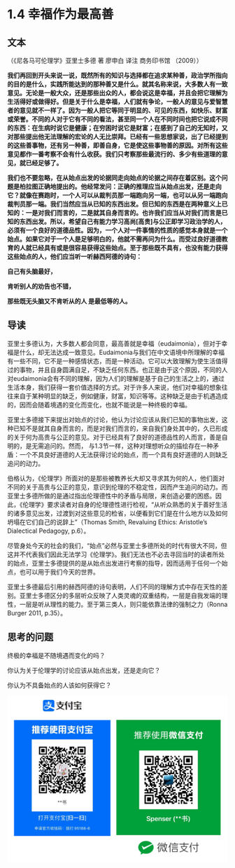 # 1.4 幸福作为最高善

## 文本

（《尼各马可伦理学》亚里士多德 著 廖申白 译注 商务印书馆 （2009））

**我们再回到开头来说一说，既然所有的知识与选择都在追求某种善，政治学所指向的目的是什么，实践所能达到的那种善又是什么。就其名称来说，大多数人有一致意见。无论是一般大众，还是那些出众的人，都会说这是幸福，并且会把它理解为生活得好或做得好。但是关于什么是幸福，人们就有争论，一般人的意见与爱智慧者的意见就不一样了。因为一般人把它等同于明显的、可见的东西，如快乐、财富或荣誉。不同的人对于它有不同的看法，甚至同一个人在不同时间也把它说成不同的东西：在生病时说它是健康；在穷困时说它是财富；在感到了自己的无知时，又对那些提出他无法理解的宏论的人无比崇拜。已经有一些思想家说，出了已经提到的这些善事物，还有另一种善，即善自身，它是使这些事物善的原因。对所有这些意见都作一番考察不会有什么收获。我们只考察那些最流行的、多少有些道理的意见，就已经足够了。**

**我们也不要忽略，在从始点出发的论据同走向始点的论据之间存在着区别。这个问题是柏拉图正确地提出的。他经常发问：正确的推理应当从始点出发，还是走向它？就像在赛跑时，一个人可以从裁判员那一端跑向另一端，也可以从另一端跑向裁判员那一端。我们当然应当从已知的东西出发。但已知的东西是在两种意义上已知的：一是对我们而言的，二是就其自身而言的。也许我们应当从对我们而言是已知的东西出发。所以，希望自己有能力学习高尚\[高贵\]与公正即学习政治学的人，必须有一个良好的道德品性。因为，一个人对一件事情的性质的感觉本身就是一个始点。如果它对于一个人是足够明白的，他就不需再问为什么。而受过良好道德教育的人就已经具有或是很容易获得这些始点。至于那些既不具有，也没有能力获得这些始点的人，他们应当听一听赫西阿德的诗句：**

**自己有头脑最好，**

**肯听别人的劝告也不错，**

**那些既无头脑又不肯听从的人 是最低等的人。**

## **导读**

亚里士多德认为，大多数人都会同意，最高善就是幸福（eudaimonia），但对于幸福是什么，却无法达成一致意见。Eudaimonia与我们在中文语境中所理解的幸福有一些不同，它不是一种感情状态，而是一种活动。它可以大致理解为使生活值得过的事物，并且自身圆满自足，不缺乏任何东西。也正是由于这个原因，不同的人对eudaimonia会有不同的理解，因为人们的理解是基于自己的生活之上的，通过生活本身，我们获得一套价值选择的方式。对于许多人来说，他们对幸福的想象往往来自于某种明显的缺乏，例如健康，财富，知识等等。这种缺乏是由于机遇造成的，因而会随着境遇的变化而变化，也就不能说是一种终极的幸福。

亚里士多德接下来提出对始点的讨论，他认为讨论应该从我们已知的事物出发，这种已知不是就其自身而言的，而是对我们而言的，来自我们身处其中的，久已形成的关于何为高贵与公正的意见。对于已经具有了良好的道德品性的人而言，善是自明的，是无需追问的。然而， 与1.3节一样，这种对理想听众的描绘存在一种矛盾：一个不具良好道德的人无法获得讨论的始点，而一个具有良好道德的人则缺乏追问的动力。

伯格认为，《伦理学》所面对的是那些被教养长大却又寻求其为何的人，他们面对不同的关于高贵与公正的意见，意识到伦理的不稳定性，因而产生追问的动力。而亚里士多德所做的是通过指出伦理德性中的矛盾与局限，来创造必要的困惑。因此，《伦理学》要求读者对自身的伦理德性进行检视，“从听众熟悉的关于善好生活的诸多意见出发，过渡到对这些意见的检省，以便看到它们是在什么地方以及如何坍塌在它们自己的说辞上”（Thomas Smith, Revaluing Ethics: Aristotle’s Dialectical Pedagogy, p.6）。

尽管身处今天的社会的我们，“始点”必然与亚里士多德所处的时代有很大不同，但这并不代表我们因此无法学习《伦理学》。我们无法也不必去寻回当时的读者所处的始点，亚里士多德提供的是从始点出发进行考察的指导，因而适用于任何一个始点，也可以用于我们今天的世界。

亚里士多德最后引用的赫西阿德的诗句表明，人们不同的理解方式中存在天性的差别。亚里士多德区分的多层听众反映了人类灵魂的双重结构，一层是自我发端的理性，一层是听从理性的能力。至于第三类人，则只能依靠法律的强制之力（Ronna Burger 2011, p.35）。

## 思考的问题

终极的幸福是不随境遇而变化的吗？

你认为关于伦理学的讨论应该从始点出发，还是走向它？

你认为不具备始点的人该如何获得它？

![](../.gitbook/assets/qr.png)

